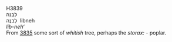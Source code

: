 <body>
  <p>H3839<br>  לבנה  <br> לִבנֶה  ‎  libneh  <br><i>lib-neh‘ </i><br>From <a href="h3835.htm">3835</a>  some sort of <i>whitish</i> tree, perhaps the <i>storax: - </i>poplar.<br></p>
 </body>